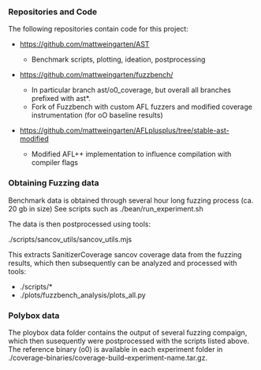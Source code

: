 ### Repositories and Code

The following repositories contain code for this project:

- https://github.com/mattweingarten/AST
   - Benchmark scripts, plotting, ideation, postprocessing
  
- https://github.com/mattweingarten/fuzzbench/
  - In particular branch ast/o0_coverage, but overall all branches prefixed with ast*.
  - Fork of Fuzzbench with custom AFL fuzzers and modified coverage instrumentation (for oO baseline results)  
    
- https://github.com/mattweingarten/AFLplusplus/tree/stable-ast-modified
  - Modified AFL++ implementation to influence compilation with compiler flags 
    
### Obtaining Fuzzing data

Benchmark data is obtained through several hour long fuzzing process (ca. 20 gb in size)
See scripts such as ./bean/run_experiment.sh

The data is then postprocessed using tools:

./scripts/sancov_utils/sancov_utils.mjs

This extracts SanitizerCoverage sancov coverage data from the fuzzing results,
which then subsequently can be analyzed and processed with tools:

- ./scripts/*
- ./plots/fuzzbench_analysis/plots_all.py


### Polybox data
The ploybox data folder contains the output of several fuzzing compaign, which then susequently were postprocessed with the scripts listed above.
The reference binary (o0) is available in each experiment folder in ./coverage-binaries/coverage-build-experiment-name.tar.gz.
